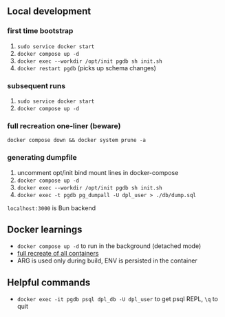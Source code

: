 ## Local development

### first time bootstrap
1. `sudo service docker start`
2. `docker compose up -d`
3. `docker exec --workdir /opt/init pgdb sh init.sh`
4. `docker restart pgdb` (picks up schema changes)

### subsequent runs
1. `sudo service docker start`
2. `docker compose up -d`

### full recreation one-liner (beware)
```
docker compose down && docker system prune -a
```

### generating dumpfile
1. uncomment opt/init bind mount lines in docker-compose
2. `docker compose up -d`
3. `docker exec --workdir /opt/init pgdb sh init.sh`
4. `docker exec -t pgdb pg_dumpall -U dpl_user > ./db/dump.sql`

`localhost:3000` is Bun backend

## Docker learnings

- `docker compose up -d` to run in the background (detached mode)
- [full recreate of all containers](https://docs.tibco.com/pub/mash-local/4.3.0/doc/html/docker/GUID-BD850566-5B79-4915-987E-430FC38DAAE4.html)
- ARG is used only during build, ENV is persisted in the container

## Helpful commands

- `docker exec -it pgdb psql dpl_db -U dpl_user` to get psql REPL, `\q` to quit